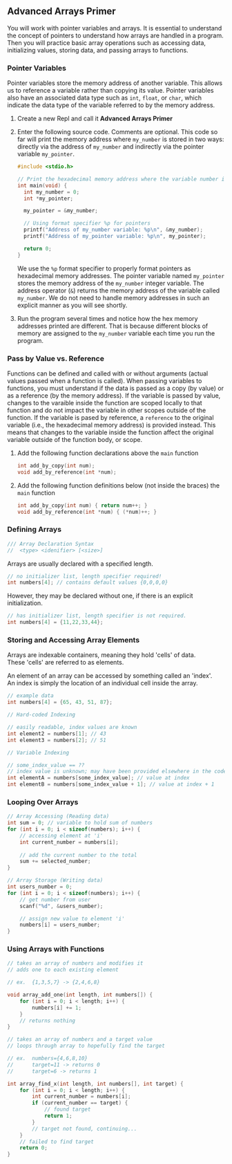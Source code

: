 ## Advanced Arrays Primer
You will work with pointer variables and arrays. It is essential to understand the concept of pointers to understand how arrays are handled in a program. Then you will practice basic array operations such as accessing data, initializing values, storing data, and passing arrays to functions. 

### Pointer Variables
Pointer variables store the memory address of another variable. This allows us to reference a variable rather than copying its value. Pointer variables also have an associated data type such as `int`, `float`, or `char`, which indicate the data type of the variable referred to by the memory address.

1. Create a new Repl and call it **Advanced Arrays Primer**

1. Enter the following source code. Comments are optional. This code so far will print the memory address where `my_number` is stored in two ways: directly via the address of `my_number` and indirectly via the pointer variable `my_pointer`.

    ```C
    #include <stdio.h>
    
    // Print the hexadecimal memory address where the variable number is stored
    int main(void) {
      int my_number = 0;
      int *my_pointer;
    
      my_pointer = &my_number;
    
      // Using format specifier %p for pointers
      printf("Address of my_number variable: %p\n", &my_number);
      printf("Address of my_pointer variable: %p\n", my_pointer);
    
      return 0;
    }
    ```
    
    We use the `%p` format specifier to properly format pointers as hexadecimal memory addresses. The pointer variable named `my_pointer` stores the memory address of the `my_number` integer variable. The address operator (`&`) returns the memory address of the variable called `my_number`. We do not need to handle memory addresses in such an explicit manner as you will see shortly.

1. Run the program several times and notice how the hex memory addresses printed are different. That is because different blocks of memory are assigned to the `my_number` variable each time you run the program.

### Pass by Value vs. Reference
Functions can be defined and called with or without arguments (actual values passed when a function is called). When passing variables to functions, you must understand if the data is passed as a copy (by value) or as a reference (by the memory address). If the variable is passed by value, changes to the varaible inside the function are scoped locally to that function and do not impact the variable in other scopes outside of the function. If the variable is pased by reference, a `reference` to the original variable (i.e., the hexadecimal memory address) is provided instead. This means that changes to the variable inside the function affect the original variable outside of the function body, or scope.

1. Add the following function declarations above the `main` function

   ```C
   int add_by_copy(int num);
   void add_by_reference(int *num);
   ```
   
1. Add the following function definitions below (not inside the braces) the `main` function

   ```C
   int add_by_copy(int num) { return num++; }
   void add_by_reference(int *num) { (*num)++; }
   ```

### Defining Arrays
```C
/// Array Declaration Syntax
//  <type> <idenifier> [<size>]
```

Arrays are usually declared with a specified length.
```C
// no initializer list, length specifier required!
int numbers[4]; // contains default values {0,0,0,0}
```

However, they may be declared without one, if there is an explicit initialization.
```C
// has initializer list, length specifier is not required.
int numbers[4] = {11,22,33,44};
```

### Storing and Accessing Array Elements
Arrays are indexable containers, meaning they hold 'cells' of data. <br>
These 'cells' are referred to as elements.

An element of an array can be accessed by something called an 'index'. <br>
An index is simply the location of an individual cell inside the array.

```C
// example data
int numbers[4] = {65, 43, 51, 87};
```

```C
// Hard-coded Indexing

// easily readable, index values are known
int element2 = numbers[1]; // 43
int element3 = numbers[2]; // 51
```

```C
// Variable Indexing

// some_index_value == ??
// index value is unknown; may have been provided elsewhere in the code
int elementA = numbers[some_index_value]; // value at index
int elementB = numbers[some_index_value + 1]; // value at index + 1
```

### Looping Over Arrays
```C
// Array Accessing (Reading data)
int sum = 0; // variable to hold sum of numbers
for (int i = 0; i < sizeof(numbers); i++) {
    // accessing element at 'i'
    int current_number = numbers[i];
    
    // add the current number to the total
    sum += selected_number;
}
```

```C
// Array Storage (Writing data)
int users_number = 0;
for (int i = 0; i < sizeof(numbers); i++) {
    // get number from user
    scanf("%d", &users_number);

    // assign new value to element 'i'
    numbers[i] = users_number;
}
```

### Using Arrays with Functions
```C
// takes an array of numbers and modifies it
// adds one to each existing element

// ex.  {1,3,5,7} -> {2,4,6,8}

void array_add_one(int length, int numbers[]) {
    for (int i = 0; i < length; i++) {
        numbers[i] += 1;
    }
    // returns nothing
}
```

```C
// takes an array of numbers and a target value
// loops through array to hopefully find the target

// ex.  numbers={4,6,8,10}
//      target=11 -> returns 0
//      target=6 -> returns 1

int array_find_x(int length, int numbers[], int target) {
    for (int i = 0; i < length; i++) {
        int current_number = numbers[i];
        if (current_number == target) {
            // found target
            return 1;
        }
        // target not found, continuing...
    }
    // failed to find target
    return 0;
}
```

